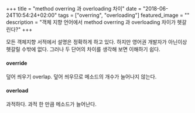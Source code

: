 +++
title = "method overring 과  overloading 차이"
date = "2018-06-24T10:54:24+02:00"
tags = ["overring", "overloading"]
featured_image = ""
description = "객체 지향 언어에서 method overring 과  overloading 차이가 헷갈린다?"
+++

모든 객체지향 서적에서 설명은 정확하게 하고 있다. 
하지만 영어권 개발자가 아닌이상 헷갈릴 수밖에 없다.
그러나 두 단어의 차이를 생각해 보면 이해하기 쉽다. 

#### override 

덮어 씌우기 overlap. 덮어 씌우므로 메소드의 개수가 늘어나지 않는다. 

#### overload

과적하다. 과적 한 만큼 메소드가 늘어난다.
